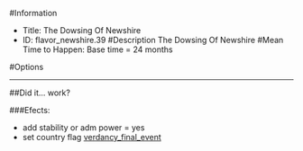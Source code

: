 #Information
 - Title: The Dowsing Of Newshire
 - ID: flavor_newshire.39
#Description
The Dowsing Of Newshire
#Mean Time to Happen:
Base time = 24 months

#Options

___
##Did it... work?

###Efects:<ul><li>add stability or adm power = yes</li><li>set country flag [verdancy_final_event](../flags/verdancy_final_event.md)</li></ul>
